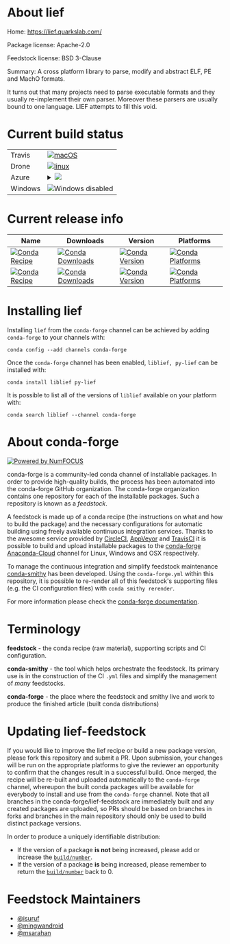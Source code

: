 About lief
==========

Home: https://lief.quarkslab.com/

Package license: Apache-2.0

Feedstock license: BSD 3-Clause

Summary: A cross platform library to parse, modify and abstract ELF, PE and MachO formats.

It turns out that many projects need to parse executable formats and they usually re-implement
their own parser. Moreover these parsers are usually bound to one language.
LIEF attempts to fill this void.


Current build status
====================


<table><tr>
    <td>Travis</td>
    <td>
      <a href="https://travis-ci.com/conda-forge/lief-feedstock">
        <img alt="macOS" src="https://img.shields.io/travis/com/conda-forge/lief-feedstock/master.svg?label=macOS">
      </a>
    </td>
  </tr><tr>
    <td>Drone</td>
    <td>
      <a href="https://cloud.drone.io/conda-forge/lief-feedstock">
        <img alt="linux" src="https://img.shields.io/drone/build/conda-forge/master.svg?label=Linux">
      </a>
    </td>
  </tr>
    
  <tr>
    <td>Azure</td>
    <td>
      <details>
        <summary>
          <a href="https://dev.azure.com/conda-forge/feedstock-builds/_build/latest?definitionId=6372&branchName=master">
            <img src="https://dev.azure.com/conda-forge/feedstock-builds/_apis/build/status/lief-feedstock?branchName=master">
          </a>
        </summary>
        <table>
          <thead><tr><th>Variant</th><th>Status</th></tr></thead>
          <tbody><tr>
              <td>linux_aarch64_python3.6.____73_pypytarget_platformlinux-aarch64</td>
              <td>
                <a href="https://dev.azure.com/conda-forge/feedstock-builds/_build/latest?definitionId=6372&branchName=master">
                  <img src="https://dev.azure.com/conda-forge/feedstock-builds/_apis/build/status/lief-feedstock?branchName=master&jobName=linux&configuration=linux_aarch64_python3.6.____73_pypytarget_platformlinux-aarch64" alt="variant">
                </a>
              </td>
            </tr><tr>
              <td>linux_aarch64_python3.6.____cpythontarget_platformlinux-aarch64</td>
              <td>
                <a href="https://dev.azure.com/conda-forge/feedstock-builds/_build/latest?definitionId=6372&branchName=master">
                  <img src="https://dev.azure.com/conda-forge/feedstock-builds/_apis/build/status/lief-feedstock?branchName=master&jobName=linux&configuration=linux_aarch64_python3.6.____cpythontarget_platformlinux-aarch64" alt="variant">
                </a>
              </td>
            </tr><tr>
              <td>linux_aarch64_python3.7.____cpythontarget_platformlinux-aarch64</td>
              <td>
                <a href="https://dev.azure.com/conda-forge/feedstock-builds/_build/latest?definitionId=6372&branchName=master">
                  <img src="https://dev.azure.com/conda-forge/feedstock-builds/_apis/build/status/lief-feedstock?branchName=master&jobName=linux&configuration=linux_aarch64_python3.7.____cpythontarget_platformlinux-aarch64" alt="variant">
                </a>
              </td>
            </tr><tr>
              <td>linux_aarch64_python3.8.____cpythontarget_platformlinux-aarch64</td>
              <td>
                <a href="https://dev.azure.com/conda-forge/feedstock-builds/_build/latest?definitionId=6372&branchName=master">
                  <img src="https://dev.azure.com/conda-forge/feedstock-builds/_apis/build/status/lief-feedstock?branchName=master&jobName=linux&configuration=linux_aarch64_python3.8.____cpythontarget_platformlinux-aarch64" alt="variant">
                </a>
              </td>
            </tr><tr>
              <td>linux_ppc64le_python3.6.____73_pypytarget_platformlinux-ppc64le</td>
              <td>
                <a href="https://dev.azure.com/conda-forge/feedstock-builds/_build/latest?definitionId=6372&branchName=master">
                  <img src="https://dev.azure.com/conda-forge/feedstock-builds/_apis/build/status/lief-feedstock?branchName=master&jobName=linux&configuration=linux_ppc64le_python3.6.____73_pypytarget_platformlinux-ppc64le" alt="variant">
                </a>
              </td>
            </tr><tr>
              <td>linux_ppc64le_python3.6.____cpythontarget_platformlinux-ppc64le</td>
              <td>
                <a href="https://dev.azure.com/conda-forge/feedstock-builds/_build/latest?definitionId=6372&branchName=master">
                  <img src="https://dev.azure.com/conda-forge/feedstock-builds/_apis/build/status/lief-feedstock?branchName=master&jobName=linux&configuration=linux_ppc64le_python3.6.____cpythontarget_platformlinux-ppc64le" alt="variant">
                </a>
              </td>
            </tr><tr>
              <td>linux_ppc64le_python3.7.____cpythontarget_platformlinux-ppc64le</td>
              <td>
                <a href="https://dev.azure.com/conda-forge/feedstock-builds/_build/latest?definitionId=6372&branchName=master">
                  <img src="https://dev.azure.com/conda-forge/feedstock-builds/_apis/build/status/lief-feedstock?branchName=master&jobName=linux&configuration=linux_ppc64le_python3.7.____cpythontarget_platformlinux-ppc64le" alt="variant">
                </a>
              </td>
            </tr><tr>
              <td>linux_ppc64le_python3.8.____cpythontarget_platformlinux-ppc64le</td>
              <td>
                <a href="https://dev.azure.com/conda-forge/feedstock-builds/_build/latest?definitionId=6372&branchName=master">
                  <img src="https://dev.azure.com/conda-forge/feedstock-builds/_apis/build/status/lief-feedstock?branchName=master&jobName=linux&configuration=linux_ppc64le_python3.8.____cpythontarget_platformlinux-ppc64le" alt="variant">
                </a>
              </td>
            </tr><tr>
              <td>linux_python2.7.____cpythontarget_platformlinux-64</td>
              <td>
                <a href="https://dev.azure.com/conda-forge/feedstock-builds/_build/latest?definitionId=6372&branchName=master">
                  <img src="https://dev.azure.com/conda-forge/feedstock-builds/_apis/build/status/lief-feedstock?branchName=master&jobName=linux&configuration=linux_python2.7.____cpythontarget_platformlinux-64" alt="variant">
                </a>
              </td>
            </tr><tr>
              <td>linux_python3.6.____73_pypytarget_platformlinux-64</td>
              <td>
                <a href="https://dev.azure.com/conda-forge/feedstock-builds/_build/latest?definitionId=6372&branchName=master">
                  <img src="https://dev.azure.com/conda-forge/feedstock-builds/_apis/build/status/lief-feedstock?branchName=master&jobName=linux&configuration=linux_python3.6.____73_pypytarget_platformlinux-64" alt="variant">
                </a>
              </td>
            </tr><tr>
              <td>linux_python3.6.____cpythontarget_platformlinux-64</td>
              <td>
                <a href="https://dev.azure.com/conda-forge/feedstock-builds/_build/latest?definitionId=6372&branchName=master">
                  <img src="https://dev.azure.com/conda-forge/feedstock-builds/_apis/build/status/lief-feedstock?branchName=master&jobName=linux&configuration=linux_python3.6.____cpythontarget_platformlinux-64" alt="variant">
                </a>
              </td>
            </tr><tr>
              <td>linux_python3.7.____cpythontarget_platformlinux-64</td>
              <td>
                <a href="https://dev.azure.com/conda-forge/feedstock-builds/_build/latest?definitionId=6372&branchName=master">
                  <img src="https://dev.azure.com/conda-forge/feedstock-builds/_apis/build/status/lief-feedstock?branchName=master&jobName=linux&configuration=linux_python3.7.____cpythontarget_platformlinux-64" alt="variant">
                </a>
              </td>
            </tr><tr>
              <td>linux_python3.8.____cpythontarget_platformlinux-64</td>
              <td>
                <a href="https://dev.azure.com/conda-forge/feedstock-builds/_build/latest?definitionId=6372&branchName=master">
                  <img src="https://dev.azure.com/conda-forge/feedstock-builds/_apis/build/status/lief-feedstock?branchName=master&jobName=linux&configuration=linux_python3.8.____cpythontarget_platformlinux-64" alt="variant">
                </a>
              </td>
            </tr><tr>
              <td>osx_python2.7.____cpythontarget_platformosx-64</td>
              <td>
                <a href="https://dev.azure.com/conda-forge/feedstock-builds/_build/latest?definitionId=6372&branchName=master">
                  <img src="https://dev.azure.com/conda-forge/feedstock-builds/_apis/build/status/lief-feedstock?branchName=master&jobName=osx&configuration=osx_python2.7.____cpythontarget_platformosx-64" alt="variant">
                </a>
              </td>
            </tr><tr>
              <td>osx_python3.6.____73_pypytarget_platformosx-64</td>
              <td>
                <a href="https://dev.azure.com/conda-forge/feedstock-builds/_build/latest?definitionId=6372&branchName=master">
                  <img src="https://dev.azure.com/conda-forge/feedstock-builds/_apis/build/status/lief-feedstock?branchName=master&jobName=osx&configuration=osx_python3.6.____73_pypytarget_platformosx-64" alt="variant">
                </a>
              </td>
            </tr><tr>
              <td>osx_python3.6.____cpythontarget_platformosx-64</td>
              <td>
                <a href="https://dev.azure.com/conda-forge/feedstock-builds/_build/latest?definitionId=6372&branchName=master">
                  <img src="https://dev.azure.com/conda-forge/feedstock-builds/_apis/build/status/lief-feedstock?branchName=master&jobName=osx&configuration=osx_python3.6.____cpythontarget_platformosx-64" alt="variant">
                </a>
              </td>
            </tr><tr>
              <td>osx_python3.7.____cpythontarget_platformosx-64</td>
              <td>
                <a href="https://dev.azure.com/conda-forge/feedstock-builds/_build/latest?definitionId=6372&branchName=master">
                  <img src="https://dev.azure.com/conda-forge/feedstock-builds/_apis/build/status/lief-feedstock?branchName=master&jobName=osx&configuration=osx_python3.7.____cpythontarget_platformosx-64" alt="variant">
                </a>
              </td>
            </tr><tr>
              <td>osx_python3.8.____cpythontarget_platformosx-64</td>
              <td>
                <a href="https://dev.azure.com/conda-forge/feedstock-builds/_build/latest?definitionId=6372&branchName=master">
                  <img src="https://dev.azure.com/conda-forge/feedstock-builds/_apis/build/status/lief-feedstock?branchName=master&jobName=osx&configuration=osx_python3.8.____cpythontarget_platformosx-64" alt="variant">
                </a>
              </td>
            </tr>
          </tbody>
        </table>
      </details>
    </td>
  </tr>
  <tr>
    <td>Windows</td>
    <td>
      <img src="https://img.shields.io/badge/Windows-disabled-lightgrey.svg" alt="Windows disabled">
    </td>
  </tr>
</table>

Current release info
====================

| Name | Downloads | Version | Platforms |
| --- | --- | --- | --- |
| [![Conda Recipe](https://img.shields.io/badge/recipe-liblief-green.svg)](https://anaconda.org/conda-forge/liblief) | [![Conda Downloads](https://img.shields.io/conda/dn/conda-forge/liblief.svg)](https://anaconda.org/conda-forge/liblief) | [![Conda Version](https://img.shields.io/conda/vn/conda-forge/liblief.svg)](https://anaconda.org/conda-forge/liblief) | [![Conda Platforms](https://img.shields.io/conda/pn/conda-forge/liblief.svg)](https://anaconda.org/conda-forge/liblief) |
| [![Conda Recipe](https://img.shields.io/badge/recipe-py--lief-green.svg)](https://anaconda.org/conda-forge/py-lief) | [![Conda Downloads](https://img.shields.io/conda/dn/conda-forge/py-lief.svg)](https://anaconda.org/conda-forge/py-lief) | [![Conda Version](https://img.shields.io/conda/vn/conda-forge/py-lief.svg)](https://anaconda.org/conda-forge/py-lief) | [![Conda Platforms](https://img.shields.io/conda/pn/conda-forge/py-lief.svg)](https://anaconda.org/conda-forge/py-lief) |

Installing lief
===============

Installing `lief` from the `conda-forge` channel can be achieved by adding `conda-forge` to your channels with:

```
conda config --add channels conda-forge
```

Once the `conda-forge` channel has been enabled, `liblief, py-lief` can be installed with:

```
conda install liblief py-lief
```

It is possible to list all of the versions of `liblief` available on your platform with:

```
conda search liblief --channel conda-forge
```


About conda-forge
=================

[![Powered by NumFOCUS](https://img.shields.io/badge/powered%20by-NumFOCUS-orange.svg?style=flat&colorA=E1523D&colorB=007D8A)](http://numfocus.org)

conda-forge is a community-led conda channel of installable packages.
In order to provide high-quality builds, the process has been automated into the
conda-forge GitHub organization. The conda-forge organization contains one repository
for each of the installable packages. Such a repository is known as a *feedstock*.

A feedstock is made up of a conda recipe (the instructions on what and how to build
the package) and the necessary configurations for automatic building using freely
available continuous integration services. Thanks to the awesome service provided by
[CircleCI](https://circleci.com/), [AppVeyor](https://www.appveyor.com/)
and [TravisCI](https://travis-ci.com/) it is possible to build and upload installable
packages to the [conda-forge](https://anaconda.org/conda-forge)
[Anaconda-Cloud](https://anaconda.org/) channel for Linux, Windows and OSX respectively.

To manage the continuous integration and simplify feedstock maintenance
[conda-smithy](https://github.com/conda-forge/conda-smithy) has been developed.
Using the ``conda-forge.yml`` within this repository, it is possible to re-render all of
this feedstock's supporting files (e.g. the CI configuration files) with ``conda smithy rerender``.

For more information please check the [conda-forge documentation](https://conda-forge.org/docs/).

Terminology
===========

**feedstock** - the conda recipe (raw material), supporting scripts and CI configuration.

**conda-smithy** - the tool which helps orchestrate the feedstock.
                   Its primary use is in the construction of the CI ``.yml`` files
                   and simplify the management of *many* feedstocks.

**conda-forge** - the place where the feedstock and smithy live and work to
                  produce the finished article (built conda distributions)


Updating lief-feedstock
=======================

If you would like to improve the lief recipe or build a new
package version, please fork this repository and submit a PR. Upon submission,
your changes will be run on the appropriate platforms to give the reviewer an
opportunity to confirm that the changes result in a successful build. Once
merged, the recipe will be re-built and uploaded automatically to the
`conda-forge` channel, whereupon the built conda packages will be available for
everybody to install and use from the `conda-forge` channel.
Note that all branches in the conda-forge/lief-feedstock are
immediately built and any created packages are uploaded, so PRs should be based
on branches in forks and branches in the main repository should only be used to
build distinct package versions.

In order to produce a uniquely identifiable distribution:
 * If the version of a package **is not** being increased, please add or increase
   the [``build/number``](https://conda.io/docs/user-guide/tasks/build-packages/define-metadata.html#build-number-and-string).
 * If the version of a package **is** being increased, please remember to return
   the [``build/number``](https://conda.io/docs/user-guide/tasks/build-packages/define-metadata.html#build-number-and-string)
   back to 0.

Feedstock Maintainers
=====================

* [@isuruf](https://github.com/isuruf/)
* [@mingwandroid](https://github.com/mingwandroid/)
* [@msarahan](https://github.com/msarahan/)

